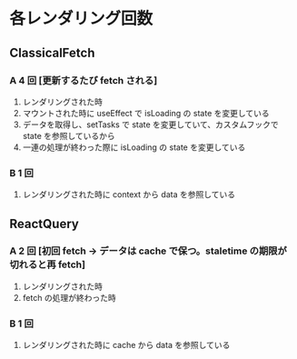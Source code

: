# 各レンダリング回数

## ClassicalFetch

### A 4 回 [更新するたび fetch される]

1. レンダリングされた時
2. マウントされた時に useEffect で isLoading の state を変更している
3. データを取得し、setTasks で state を変更していて、カスタムフックで state を参照しているから
4. 一連の処理が終わった際に isLoading の state を変更している

### B 1 回

1. レンダリングされた時に context から data を参照している

## ReactQuery

### A 2 回 [初回 fetch → データは cache で保つ。staletime の期限が切れると再 fetch]

1. レンダリングされた時
2. fetch の処理が終わった時

### B 1 回

1. レンダリングされた時に cache から data を参照している
